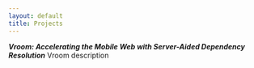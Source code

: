 ```yaml
---
layout: default
title: Projects
---
```


***Vroom: Accelerating the Mobile Web with Server-Aided Dependency Resolution***
Vroom description
